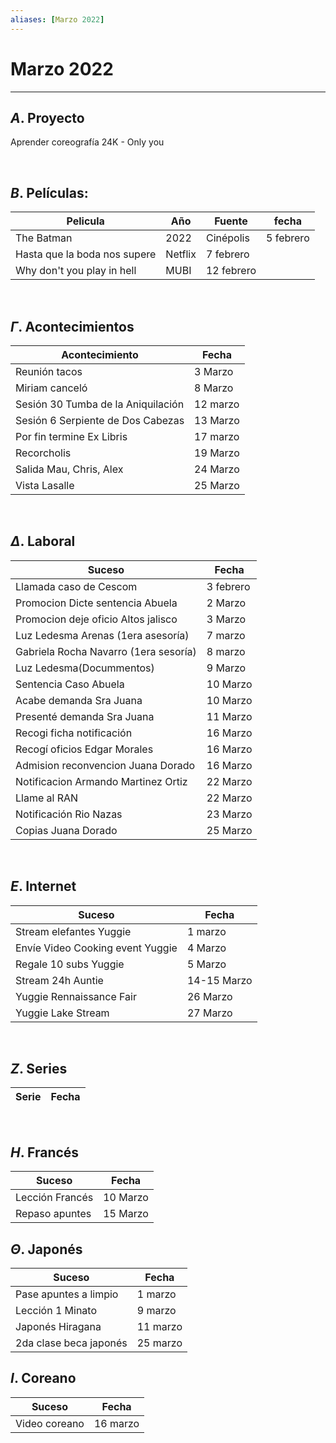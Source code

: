 ```yaml
---
aliases: [Marzo 2022]
---
```


# Marzo 2022
---


##  $A$. Proyecto
Aprender coreografía 24K -  Only you

&emsp;

## $B$. Películas:
|Pelicula|Año|Fuente|fecha|
|---|---|---|---|
|The Batman| 2022|Cinépolis|5 febrero|
|Hasta que la boda nos supere|Netflix|7 febrero|
|Why don't you play in hell|MUBI|12 febrero|

&emsp;

## $\Gamma$. Acontecimientos
|Acontecimiento|Fecha|
|---|---|
|Reunión tacos|3 Marzo|
|Miriam canceló|8 Marzo|
|Sesión 30 Tumba de la Aniquilación|12 marzo|
|Sesión 6 Serpiente de Dos Cabezas|13 Marzo|
|Por fin termine Ex Libris|17 marzo|
|Recorcholis|19 Marzo|
|Salida Mau, Chris, Alex|24 Marzo|
|Vista Lasalle|25 Marzo|

&emsp;

## $\Delta$. Laboral
|Suceso|Fecha|
|---|---|
|Llamada caso de Cescom|3 febrero|
|Promocion Dicte sentencia Abuela|2 Marzo|
|Promocion deje oficio Altos jalisco|3 Marzo|
|Luz Ledesma Arenas (1era asesoría)|7 marzo|
|Gabriela Rocha Navarro (1era sesoría)|8 marzo|
|Luz Ledesma(Docummentos)|9 Marzo|
|Sentencia Caso Abuela|10 Marzo|
|Acabe demanda Sra Juana|10 Marzo|
|Presenté demanda Sra Juana|11 Marzo|
|Recogi ficha notificación|16 Marzo|
|Recogí oficios Edgar Morales|16 Marzo|
|Admision reconvencion Juana Dorado|16 Marzo|
|Notificacion Armando Martinez Ortiz|22 Marzo|
|Llame al RAN|22 Marzo|
|Notificación Rio Nazas|23 Marzo|
|Copias Juana Dorado|25 Marzo|

&emsp;

## $E$. Internet
|Suceso|Fecha|
|---|---|
|Stream elefantes Yuggie|1 marzo|
|Envíe Video Cooking event Yuggie|4 Marzo|
|Regale 10 subs Yuggie|5 Marzo|
|Stream 24h Auntie|14-15 Marzo|
|Yuggie Rennaissance Fair|26 Marzo|
|Yuggie Lake Stream|27 Marzo|

&emsp;

## $Z$. Series
|Serie|Fecha|
|---|---|


&emsp;

## $H$. Francés
|Suceso|Fecha|
|---|---|
|Lección Francés|10 Marzo|
|Repaso apuntes|15 Marzo|

## $\Theta$. Japonés
|Suceso|Fecha|
|---|---|
|Pase apuntes a limpio|1 marzo|
|Lección 1 Minato|9 marzo|
|Japonés Hiragana|11 marzo|
|2da clase beca japonés|25 marzo|

## $I$. Coreano
|Suceso|Fecha|
|---|---|
|Video coreano|16 marzo|
